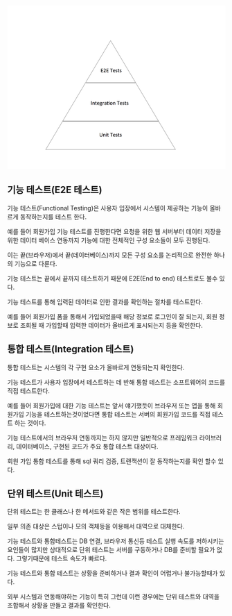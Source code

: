 ![test pyramid.png](./image/test%20pyramid.png)

## 기능 테스트(E2E 테스트)

기능 테스트(Functional Testing)은 사용자 입장에서 시스템이 제공하는 기능이 올바르게 동작하는지를 테스트 한다.

예를 들어 회원가입 기능 테스트를 진행한다면 요청을 위한 웹 서버부터 데이터 저장을 위한 데이터 베이스 연동까지 기능에 대한 전체적인 구성 요소들이 모두 진행된다.

이는 끝(브라우저)에서 끝(데이터베이스)까지 모든 구성 요소를 논리적으로 완전한 하나의 기능으로 다룬다.

기능 테스트는 끝에서 끝까지 테스트하기 때문에 E2E(End to end) 테스트로도 볼수 있다.

기능 테스트를 통해 입력된 데이터로 인한 결과를 확인하는 절차를 테스트한다.

예를 들어 회원가입 폼을 통해서 가입되었을때 해당 정보로 로그인이 잘 되는지, 회원 정보로 조회될 때 가입할때 입력한 데이터가 올바르게 표시되는지 등을 확인한다.

## 통합 테스트(Integration 테스트)

통합 테스트는 시스템의 각 구현 요소가 올바르게 연동되는지 확인한다.

기능 테스트가 사용자 입장에서 테스트하는 데 반해 통합 테스트는 소프트웨어의 코드를 직접 테스트한다.

예를 들어 회원가입에 대한 기능 테스트는 앞서 얘기했듯이 브라우저 또는 앱을 통해 회원가입 기능을 테스트하는것이었다면 통합 테스트는 서버의 회원가입 코드를 직접 테스트 하는 것이다.

기능 테스트에서의 브라우저 연동까지는 하지 않지만 일반적으로 프레임워크 라이브러리, 데이터베이스, 구현된 코드가 주요 통합 테스트 대상이다.

회원 가입 통합 테스트를 통해 sql 쿼리 검증, 트랜잭션이 잘 동작하는지를 확인 할수 있다.

## 단위 테스트(Unit 테스트)

단위 테스트는 한 클래스나 한 메서드와 같은 작은 범위를 테스트한다.

일부 의존 대상은 스텁이나 모의 객체등을 이용해서 대역으로 대체한다.

기능 테스트와 통합테스트는 DB 연결, 브라우저 통신등 테스트 실행 속도를 저하시키는 요인들이 많지만 상대적으로 단위 테스트는 서버를 구동하거나 DB를 준비할 필요가 없다. 그렇기때문에 테스트 속도가 빠르다.

기능 테스트와 통합 테스트는 상황을 준비하거나 결과 확인이 어렵거나 불가능할때가 있다.

외부 시스템과 연동해야하는 기능이 특히 그런데 이런 경우에는 단위 테스트와 대역을 조합해서 상황을 만들고 결과를 확인한다.
